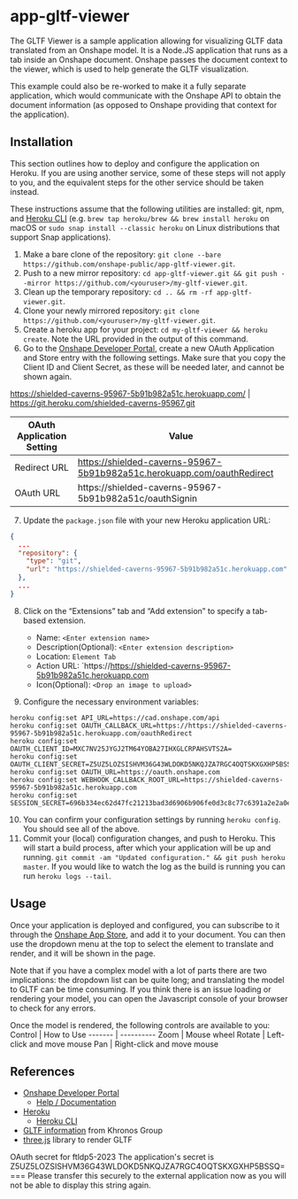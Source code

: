 # **app-gltf-viewer**
The GLTF Viewer is a sample application allowing for visualizing GLTF data translated from an Onshape model. It is a Node.JS application that runs as a tab inside an Onshape document. Onshape passes the document context to the viewer, which is used to help generate the GLTF visualization.

This example could also be re-worked to make it a fully separate application, which would communicate with the Onshape API to obtain the document information (as opposed to Onshape providing that context for the application).

## Installation
This section outlines how to deploy and configure the application on Heroku. If you are using another service, some of these steps will not apply to you, and the equivalent steps for the other service should be taken instead.

These instructions assume that the following utilities are installed: git, npm, and [Heroku CLI](https://devcenter.heroku.com/articles/heroku-cli) (e.g. `brew tap heroku/brew && brew install heroku` on macOS or `sudo snap install --classic heroku` on Linux distributions that support Snap applications).

1. Make a bare clone of the repository: `git clone --bare https://github.com/onshape-public/app-gltf-viewer.git`.
1. Push to a new mirror repository: `cd app-gltf-viewer.git && git push --mirror https://github.com/<youruser>/my-gltf-viewer.git`.
1. Clean up the temporary repository: `cd .. && rm -rf app-gltf-viewer.git`.
1. Clone your newly mirrored repository: `git clone https://github.com/<youruser>/my-gltf-viewer.git`.
1. Create a heroku app for your project: `cd my-gltf-viewer && heroku create`. Note the URL provided in the output of this command.
1. Go to the [Onshape Developer Portal](https://dev-portal.onshape.com/), create a new OAuth Application and Store entry with the following settings. Make sure that you copy the Client ID and Client Secret, as these will be needed later, and cannot be shown again.


https://shielded-caverns-95967-5b91b982a51c.herokuapp.com/ | 
https://git.heroku.com/shielded-caverns-95967.git


OAuth Application Setting | Value
------------------------- | -----
Redirect URL | https://shielded-caverns-95967-5b91b982a51c.herokuapp.com/oauthRedirect
OAuth URL | https://shielded-caverns-95967-5b91b982a51c/oauthSignin
7. Update the `package.json` file with your new Heroku application URL:
```json
{
  ...
  "repository": {
    "type": "git",
    "url": "https://shielded-caverns-95967-5b91b982a51c.herokuapp.com"
  },
  ...
}
```
8. Click on the “Extensions” tab and “Add extension” to specify a tab-based extension.
	- Name: `<Enter extension name>`
	- Description(Optional): `<Enter extension description>`
	- Location: `Element Tab`
	- Action URL: `https://https://shielded-caverns-95967-5b91b982a51c.herokuapp.com
	- Icon(Optional): `<Drop an image to upload>`

9. Configure the necessary environment variables:
```Shell
heroku config:set API_URL=https://cad.onshape.com/api
heroku config:set OAUTH_CALLBACK_URL=https://https://shielded-caverns-95967-5b91b982a51c.herokuapp.com/oauthRedirect
heroku config:set OAUTH_CLIENT_ID=MXC7NV25JYGJ2TM64YOBA27IHXGLCRPAHSVTS2A=
heroku config:set OAUTH_CLIENT_SECRET=Z5UZ5LOZSISHVM36G43WLDOKD5NKQJZA7RGC4OQTSKXGXHP5BSSQ====
heroku config:set OAUTH_URL=https://oauth.onshape.com
heroku config:set WEBHOOK_CALLBACK_ROOT_URL=https://shielded-caverns-95967-5b91b982a51c.herokuapp.com
heroku config:set SESSION_SECRET=696b334ec62d47fc21213bad3d6906b906fe0d3c8c77c6391a2e2a0ec31c54cf
```
10. You can confirm your configuration settings by running `heroku config`. You should see all of the above.
11. Commit your (local) configuration changes, and push to Heroku. This will start a build process, after which your application will be up and running.
`git commit -am "Updated configuration." && git push heroku master`. If you would like to watch the log as the build is running you can run `heroku logs --tail`.

## Usage
Once your application is deployed and configured, you can subscribe to it through the [Onshape App Store](https://appstore.onshape.com), and add it to your document. You can then use the dropdown menu at the top to select the element to translate and render, and it will be shown in the page.

Note that if you have a complex model with a lot of parts there are two implications: the dropdown list can be quite long; and translating the model to GLTF can be time consuming. If you think there is an issue loading or rendering your model, you can open the Javascript console of your browser to check for any errors.

Once the model is rendered, the following controls are available to you:
Control | How to Use
------- | ----------
Zoom | Mouse wheel
Rotate | Left-click and move mouse
Pan | Right-click and move mouse

## References
* [Onshape Developer Portal](https://dev-portal.onshape.com)
    * [Help / Documentation](https://dev-portal.onshape.com/help)
* [Heroku](https://heroku.com)
    * [Heroku CLI](https://devcenter.heroku.com/articles/heroku-cli)
* [GLTF information](https://www.khronos.org/gltf/) from Khronos Group
* [three.js](https://threejs.org/) library to render GLTF
                     





OAuth secret for ftldp5-2023
The application's secret is Z5UZ5LOZSISHVM36G43WLDOKD5NKQJZA7RGC4OQTSKXGXHP5BSSQ==== Please transfer this securely to the external application now as you will not be able to display this string again.